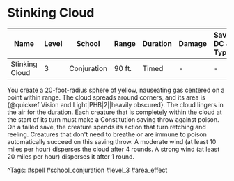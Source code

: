 # Stinking Cloud

| Name | Level | School | Range | Duration | Damage | Save DC & Type |
|------|-------|--------|-------|----------|--------|----------------|
| Stinking Cloud | 3 | Conjuration | 90 ft. | Timed | - | - |

You create a 20-foot-radius sphere of yellow, nauseating gas centered on a point within range. The cloud spreads around corners, and its area is {@quickref Vision and Light|PHB|2||heavily obscured}. The cloud lingers in the air for the duration. Each creature that is completely within the cloud at the start of its turn must make a Constitution saving throw against poison. On a failed save, the creature spends its action that turn retching and reeling. Creatures that don't need to breathe or are immune to poison automatically succeed on this saving throw. A moderate wind (at least 10 miles per hour) disperses the cloud after 4 rounds. A strong wind (at least 20 miles per hour) disperses it after 1 round.

^Tags: #spell #school_conjuration #level_3 #area_effect